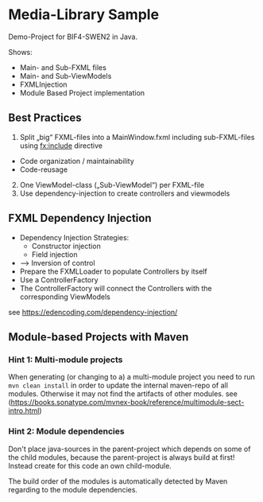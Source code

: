 # Media-Library Sample
Demo-Project for BIF4-SWEN2 in Java.

Shows:  
* Main- and Sub-FXML files
* Main- and Sub-ViewModels
* FXMLInjection
* Module Based Project implementation

## Best Practices
1. Split „big“ FXML-files into a MainWindow.fxml including sub-FXML-files using <fx:include> directive
  * Code organization / maintainability
  * Code-reusage
2. One ViewModel-class („Sub-ViewModel“) per FXML-file
3. Use dependency-injection to create controllers and viewmodels

## FXML Dependency Injection
* Dependency Injection Strategies:
  * Constructor injection
  * Field injection
* --> Inversion of control
* Prepare the FXMLLoader to populate Controllers by itself
* Use a ControllerFactory
* The ControllerFactory will connect the Controllers with the corresponding ViewModels

see https://edencoding.com/dependency-injection/

## Module-based Projects with Maven
### Hint 1: Multi-module projects
When generating (or changing to a) a multi-module project you need to run 
```mvn clean install``` in order to update the internal maven-repo of all modules.
Otherwise it may not find the artifacts of other modules.
see (https://books.sonatype.com/mvnex-book/reference/multimodule-sect-intro.html)

### Hint 2: Module dependencies
Don't place java-sources in the parent-project which depends on some of the child modules,
because the parent-project is always build at first!  
Instead create for this code an own child-module.

The build order of the modules is automatically detected by Maven regarding to the module dependencies.
